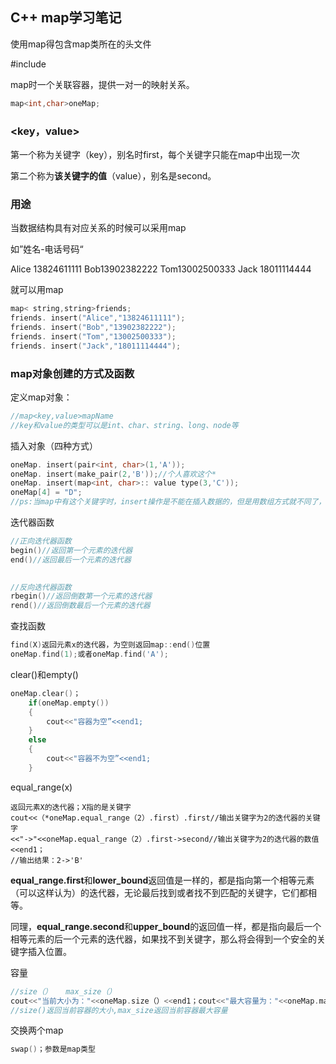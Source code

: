 ##  C++ map学习笔记

使用map得包含map类所在的头文件

\#include <map>



map时一个关联容器，提供一对一的映射关系。

~~~c
map<int,char>oneMap;
~~~

### <key，value>

第一个称为关键字（key），别名时first，每个关键字只能在map中出现一次

第二个称为**该关键字的值**（value），别名是second。

### 用途

当数据结构具有对应关系的时候可以采用map

如”姓名-电话号码“

Alice 13824611111
Bob13902382222
Tom13002500333
Jack 18011114444

就可以用map

~~~c
map< string,string>friends;
friends. insert("Alice","13824611111"); 
friends. insert("Bob","13902382222");
friends. insert("Tom","13002500333");
friends. insert("Jack","18011114444");
~~~

### map对象创建的方式及函数

定义map对象：

~~~c
//map<key,value>mapName
//key和value的类型可以是int、char、string、long、node等
~~~

插入对象（四种方式）

 ~~~c
 oneMap. insert(pair<int, char>(1,'A')); 
 oneMap. insert(make_pair(2,'B'));//个人喜欢这个*
 oneMap. insert(map<int, char>:: value type(3,'C'));                              
 oneMap[4] = "D";
 //ps:当map中有这个关键字时，insert操作是不能在插入数据的，但是用数组方式就不同了，它可以覆盖以前该关键字对应的值
 ~~~

迭代器函数

~~~c
//正向迭代器函数
begin()//返回第一个元素的迭代器
end()//返回最后一个元素的迭代器

    
//反向迭代器函数    
rbegin()//返回倒数第一个元素的迭代器
rend()//返回倒数最后一个元素的迭代器
~~~

查找函数

~~~c++
find(X)返回元素x的迭代器，为空则返回map::end()位置
oneMap.find(1);或者oneMap.find('A');
~~~



clear()和empty()

~~~c
oneMap.clear()；
    if(oneMap.empty())
    {
		cout<<"容器为空”<<end1;
    }
    else
    {
        cout<<"容器不为空”<<end1;
    }
~~~

equal_range(x)

~~~
返回元素X的迭代器；X指的是关键字
cout<<（*oneMap.equal_range（2）.first）.first//输出关键字为2的迭代器的关键字
<<"->"<<oneMap.equal_range（2）.first->second//输出关键字为2的迭代器的数值
<<end1；
//输出结果：2->'B'
~~~

**equal_range.first**和**lower_bound**返回值是一样的，都是指向第一个相等元素（可以这样认为）的迭代器，无论最后找到或者找不到匹配的关键字，它们都相等。

同理，**equal_range.second**和**upper_bound**的返回值一样，都是指向最后一个相等元素的后一个元素的迭代器，如果找不到关键字，那么将会得到一个安全的关键字插入位置。





容量

~~~c++
//size（）   max_size（）
cout<<"当前大小为："<<oneMap.size（）<<end1；cout<<"最大容量为："<<oneMap.max_size（）<<end1；
//size()返回当前容器的大小,max_size返回当前容器最大容量
~~~



交换两个map

~~~c++
swap()；参数是map类型
~~~

